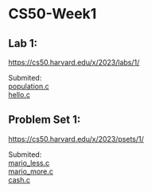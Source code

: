 # CS50-Week1

## Lab 1:

https://cs50.harvard.edu/x/2023/labs/1/

Submited:<br>
[population.c](population.c)<br>
[hello.c](hello.c)<br>

## Problem Set 1:

https://cs50.harvard.edu/x/2023/psets/1/

Submited:<br>
[mario_less.c](mario_less.c)<br>
[mario_more.c](mario_more.c)<br>
[cash.c](cash.c)<br>